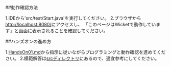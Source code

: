 ##動作確認方法

1.IDEから'src/test/Start.java'を実行してください。
2.ブラウザから[http://localhost:8080/](http://localhost:8080/)にアクセスし、
「このページはWicketで動作しています」と画面に表示されることを確認してください。

##ハンズオンの進め方

1.[HandsOn01.md](./doc/HandsOn01.md)から指示に従いながらプログラミングと動作確認を進めてください。
2.模範解答は[srcディレクトリ](./src/main/java)にあるので、適宜参考にしてください。
